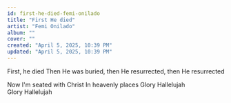 ```yaml
---
id: first-he-died-femi-onilado
title: "First He died"
artist: "Femi Onilado"
album: ""
cover: ""
created: "April 5, 2025, 10:39 PM"
updated: "April 5, 2025, 10:39 PM"
---
```


First, he died
Then He was buried, then He resurrected, then He resurrected 

Now I'm seated with Christ 
In heavenly places
Glory Hallelujah 
Glory Hallelujah